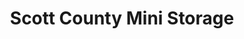 ---
title: "Scott County Mini Storage"
url: /shakopee/scott-county-mini-storage/
shop: storage rental
---